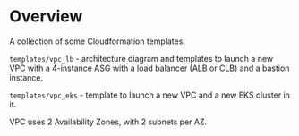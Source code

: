 # Overview

A collection of some Cloudformation templates.

`templates/vpc_lb` - architecture diagram and templates to launch a new VPC with a 4-instance ASG with a load balancer (ALB or CLB) and a bastion instance.

`templates/vpc_eks` - template to launch a new VPC and a new EKS cluster in it.

VPC uses 2 Availability Zones, with 2 subnets per AZ.
